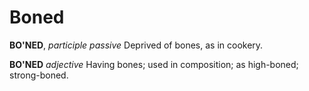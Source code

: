 # Boned

**BO'NED**, _participle passive_ Deprived of bones, as in cookery.

**BO'NED** _adjective_ Having bones; used in composition; as high-boned; strong-boned.